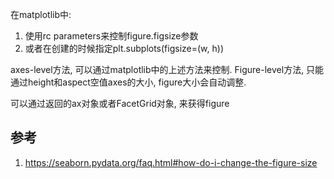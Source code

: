 



在matplotlib中:
1. 使用rc parameters来控制figure.figsize参数
2. 或者在创建的时候指定plt.subplots(figsize=(w, h))


axes-level方法, 可以通过matplotlib中的上述方法来控制.
Figure-level方法, 只能通过height和aspect空值axes的大小, figure大小会自动调整. 

可以通过返回的ax对象或者FacetGrid对象, 来获得figure


## 参考

1. https://seaborn.pydata.org/faq.html#how-do-i-change-the-figure-size